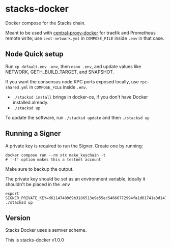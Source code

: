 # stacks-docker

Docker compose for the Stacks chain.

Meant to be used with [central-proxy-docker](https://github.com/CryptoManufaktur-io/central-proxy-docker) for traefik
and Prometheus remote write; use `:ext-network.yml` in `COMPOSE_FILE` inside `.env` in that case.

## Node Quick setup

Run `cp default.env .env`, then `nano .env`, and update values like NETWORK, GETH_BUILD_TARGET, and SNAPSHOT.

If you want the consensus node RPC ports exposed locally, use `rpc-shared.yml` in `COMPOSE_FILE` inside `.env`.

- `./stacksd install` brings in docker-ce, if you don't have Docker installed already.
- `./stacksd up`

To update the software, run `./stacksd update` and then `./stacksd up`

## Running a Signer

A private key is required to run the Signer. Create one by running:

```
docker compose run --rm stx make_keychain -t
# '-t' option makes this a testnet account
```

Make sure to backup the output.

The private key should be set as an environment variable, ideally it shouldn't be placed in the .env

```
export SIGNER_PRIVATE_KEY=d6114748969b3186513e9e55ec54666772994fa1d01741a3d147b518931b002501
./stacksd up
```

## Version

Stacks Docker uses a semver scheme.

This is stacks-docker v1.0.0
